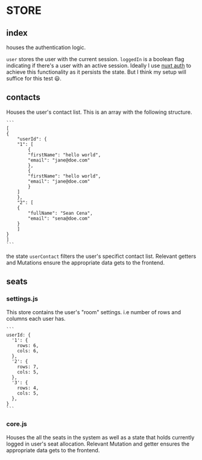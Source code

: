 # STORE

## index

houses the authentication logic.

`user` stores the user with the current session.
`loggedIn` is a boolean flag indicating if there's a user with an active session.
Ideally I use [nuxt auth](https://auth.nuxtjs.org/) to achieve this functionality as it persists the state. But I think my setup will suffice for this test 😃.

## contacts

Houses the user's contact list.
This is an array with the following structure.

    ```
    [
    {
        "userId": {
        "1": [
            {
            "firstName": "hello world",
            "email": "jane@doe.com"
            },
            {
            "firstName": "hello world",
            "email": "jane@doe.com"
            }
        ]
        },
        "2": [
        {
            "fullName": "Sean Cena",
            "email": "sena@doe.com"
        }
        ]
    }
    ]
    ```

the state `userContact` filters the user's specifict contact list.
Relevant getters and Mutations ensure the appropriate data gets to the frontend.

## seats

### settings.js

This store contains the user's "room" settings. i.e number of rows and columns each user has.

    ```
    userId: {
      '1': {
        rows: 6,
        cols: 6,
      },
      '2': {
        rows: 7,
        cols: 5,
      },
      '3': {
        rows: 4,
        cols: 5,
      },
    }
    ```

### core.js

Houses the all the seats in the system as well as a state that holds currently logged in user's seat allocation.
Relevant Mutation and getter ensures the appropriate data gets to the frontend.
